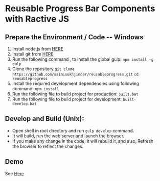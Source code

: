 # Reusable Progress Bar Components with Ractive JS

## Prepare the Environment / Code -- Windows
1. Install node.js from [HERE](https://nodejs.org/en/download)
2. Install git from [HERE](https://git-scm.com/downloads)
3. Run the following command , to install the global gulp:
```npm install -g gulp```
4. Clone the repository
```git clone https://github.com/sainisukhjinder/reusableprogress.git```
```cd reusableprogress```
5. Install the required development dependencies using following command:
```npm install```
6. Run the following file to build project for production:
```built.bat```
7. Run the following file to build project for development:
```built-develop.bat```
## Develop and Build (Unix):
* Open shell in root directory and run ```gulp develop``` command.
* It will build, run the web server and launch the browser.
* If you make any change in the code, it will rebuild it, and also, Refresh the browser to reflect the changes.

## Demo
See [Here](http://sainisukhjinder.github.io/reusableprogress)

